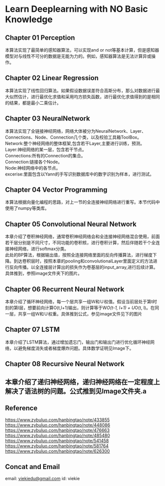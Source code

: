# Learn Deeplearning with NO Basic Knowledge
## Chapter 01 Perception
本算法实现了最简单的感知器算法，可以实现and or not等基本计算，但是感知器模型对与线性不可分的数据是无能为力的。例如，感知器算法是无法计算异或操作。
## Chapter 02 Linear Regression
本算法实现了线性回归算法。如果假设数据误差符合高斯分布，那么对数据进行最大似然估计，进行最优化求值和采用均方损失函数，进行最优化求值得到的是相同的结果，都是最小二乘估计。
## Chapter 03 NeuralNetwork
本算法实现了全链接神经网络，网络大体被分为NeuralNetwork、Layer、Connections、Node、Connection几个类，以及校验工具箱ToolBox。</br>
Network:整个神经网络的整体框架,包含若干Layer,主要进行训练，预测。</br>
Layer:神经网络的某一层，包含若干节点。</br>
Connections:所有的Connection的集合。</br>
Connection:链接各个Node。</br>
Node:神经网络中的各节点。</br>
excerise:里面包含以Yann的手写识别数据库中的数字识别为样本，进行测试。
## Chapter 04 Vector Programming
本算法根据向量化编程的思路，对上一节的全连接神经网络进行重写。本节代码中使用了numpy等类库。
## Chapter 05 Convolutional Neural Network
本章介绍了卷积神经网络，通常卷积神经网络会和全连接神经网络混合使用，前面若干层分别是不同尺寸，不同功能的卷积核，进行卷积计算，然后伴随若干个全连接神经网络，进行softmax分类。</br>
此处的BP算法，根据输出值，按照全连接网络里面的反向传播算法，进行梯度下降。到达卷积层时，按照本章的pooling和convolutionalLayer里面定义的方法进行反向传播。以全连接层计算出的损失作为卷基层的input_array,进行后续计算。具体推到，参照image文件夹下的图片。
## Chapter 06 Recurrent Neural Network
本章介绍了循环神经网络，每一个层共享一组Ｗ和Ｕ权值。假设当前层处于第t时刻的第l层，想要前向计算O(t,l+1)输出，则计算等于W*O(t-1, l+1) + U*O(t, l)。在同一层，共享一组Ｗ和Ｕ权重。具体推到公式，参见image文件见下的图片</br>
## Chapter 07 LSTM
本章介绍了LSTM算法，通过增加遗忘门，输出门和输出门进行优化循环神经网络，以避免梯度消失或者梯度爆炸问题。具体数学证明见Image下。</br>
## Chapter 08 Recursive Neural Network
本章介绍了递归神经网络，递归神经网络在一定程度上解决了语法树的问题。公式推到见Image文件夹.a
---

## Reference
https://www.zybuluo.com/hanbingtao/note/433855
https://www.zybuluo.com/hanbingtao/note/448086
https://www.zybuluo.com/hanbingtao/note/476663
https://www.zybuluo.com/hanbingtao/note/485480
https://www.zybuluo.com/hanbingtao/note/541458
https://www.zybuluo.com/hanbingtao/note/581764
https://www.zybuluo.com/hanbingtao/note/626300

## Concat and Email
email: viekiedu@gmail.com
id: viekie
